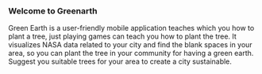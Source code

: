 ### Welcome to Greenarth


Green Earth is a user-friendly mobile application teaches which you how to plant a tree, just playing games can teach you how to plant the tree.
It visualizes NASA data related to your city and find the blank spaces in your area, so you can plant the tree in your community for having a green earth. Suggest you suitable trees for your area to create a city sustainable.
<!--
**Greenarth/Greenarth** is a ✨ _special_ ✨ repository because its `README.md` (this file) appears on your GitHub profile.












-->
